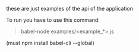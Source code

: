 these are just examples of the api of the application

To run you have to use this command:

> babel-node examples/<example_*>.js 

(must npm install babel-cli --global)


